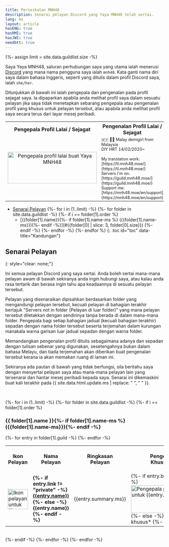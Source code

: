 ```yaml
---
title: Perseikatan MNH48
description: Senarai pelayan Discord yang Yaya MNH48 telah sertai.
lang: ms
layout: article
hasENG: true
hasRMI: true
hasJWI: true
needbtt: true
---
```



{%- assign limit = site.data.guildlist.size -%}
<style>
.guildtable {
  line-height:1.2em;
}
.guildtable a {
  font-weight: normal;
}
.guildtable td:first-child img {
  height: 64px;
  width: 64px;
}
.guildtable td:nth-child(2) a {
  font-weight: bold;
}
.guildtable td:nth-child(4) img {
  width: 250px;
  height: 88px;
}
.guildtable td:nth-child(5) {
  font-size: 0.8em;
  text-align: left;
}
.defaultimage {
  height: 100px;
  display: inline-block;
  overflow: hidden;
  vertical-align: middle;
  border-bottom-style: none;
  margin-bottom: 6px;
}
.toc ul[data-title]::before {
  content: attr(data-title);
  display: block;
  font-weight: bold;
  padding: 4px;
  font-size: 1.2em;
}

{%- for i in (1..limit) -%}
  {%- for folder in site.data.guildlist -%}
    {%- if i == folder[1].order %}
#{{folder[0] | slice: 3, folder[0].size}}-table {
  border: 2px solid #{{folder[1].color}};
}
    {%- endif -%}
  {%- endfor -%}
{%- endfor %}
</style>


Saya Yaya MNH48, saluran perhubungan saya yang utama ialah menerusi [Discord](https://discord.com/users/341115067934310411) yang mana nama pengguna saya ialah `mnh48`. Kata ganti nama diri saya dalam bahasa Inggeris, seperti yang ditulis dalam profil Discord saya, ialah `she/her`.

Ditunjukkan di bawah ini ialah pengepala dan pengenalan pada profil sejagat saya. Ia dipaparkan apabila anda melihat profil saya dalam sesuatu pelayan jika saya tidak menetapkan sebarang pengepala atau pengenalan profil yang khusus untuk pelayan tersebut, atau apabila anda melihat profil saya secara terus dari layar mesej peribadi.

<table>
  <tr>
    <th style="text-align: center;">Pengepala Profil Lalai / Sejagat</th>
    <th style="text-align: center;">Pengenalan Profil Lalai / Sejagat</th>
  </tr>
  <tr>
    <td style="text-align: center;">
      <div class="defaultimage">
        <img src="https://img.mnh48.moe/discord/server-banner/default.gif" alt="Pengepala profil lalai buat Yaya MNH48" style="width: 283px; height: 100px; position: relative; top: 50%; transform: translateY(-50%);">
      </div>
    </td>
    <td style="text-align: left; line-height: 1.2em; font-size: 0.8em;" markdown="span">
      🇲🇾 🏳️‍⚧️ Malay demigirl from Malaysia<br/>
      DIY HRT 14/02/2020~<br/>
      <br/>
      My translation work: [https://tl.mnh48.moe/](https://tl.mnh48.moe/)<br/>
      Servers I'm on: [https://guild.mnh48.moe/](https://guild.mnh48.moe/)<br/>
      Support me: [https://mnh48.moe/en/support](https://mnh48.moe/en/support)
    </td>
  </tr>
</table>


- [Senarai Pelayan](#senarai-pelayan)
{%- for i in (1..limit) -%}
  {%- for folder in site.data.guildlist -%}
    {%- if i == folder[1].order %}
  - [{{folder[1].name}}{%- if folder[1].name-ms %} ({{folder[1].name-ms}}){%- endif -%}](#{{folder[0] | slice: 3, folder[0].size}})
    {%- endif -%}
  {%- endfor -%}
{%- endfor %}
{: .toc id="toc" data-title="Kandungan"}


## Senarai Pelayan
{: style="clear: none;"}

Ini semua pelayan Discord yang saya sertai. Anda boleh sertai mana-mana pelayan awam di bawah sekiranya anda ingin hubungi saya, atau kalau anda rasa tertarik dan berasa ingin tahu apa keadaannya di sesuatu pelayan tersebut.

Pelayan yang disenaraikan dipisahkan berdasarkan folder yang mengandungi pelayan tersebut, kecuali pelayan di bahagian terakhir bertajuk "Servers not in folder (Pelayan di luar folder)" yang mana pelayan tersebut diletakkan dengan sendirinya tanpa berada di dalam mana-mana folder. Pengepala bagi setiap bahagian jadual (kecuali bahagian terakhir) sepadan dengan nama folder tersebut beserta terjemahan dalam kurungan manakala warna garisan luar jadual sepadan dengan warna folder.

Memandangkan pengenalan profil ditulis sebagaimana adanya dan sepadan dengan tulisan sebenar yang digunakan, sesetengahnya bukan dalam bahasa Melayu, dan tiada terjemahan akan diberikan buat pengenalan tersebut kerana ia akan memakan ruang di laman ini.

Sekiranya ada pautan di bawah yang tidak berfungsi, sila beritahu saya dengan menyertai pelayan saya atau mana-mana pelayan lain yang tersenarai dan hantar mesej peribadi kepada saya. Senarai ini dikemaskini buat kali terakhir pada {{ site.data.html.update.ms | replace: " ", "&nbsp;" }}.


&nbsp;


{%- for i in (1..limit) -%}
  {%- for folder in site.data.guildlist -%}
    {%- if i == folder[1].order %}
<h3 id="{{folder[0] | slice: 3, folder[0].size}}">{{ folder[1].name }}{%- if folder[1].name-ms %}<br/>({{folder[1].name-ms}}){%- endif -%}</h3>
<table id="{{folder[0] | slice: 3, folder[0].size}}-table" class="guildtable">
  <tr>
    <th>Ikon<br/>Pelayan</th>
    <th>Nama<br/>Pelayan</th>
    <th>Ringkasan<br/>Pelayan</th>
    <th>Pengepala Profil<br/>Khusus Pelayan</th>
    <th>Pengenalan Profil<br/>Khusus Pelayan</th>
  </tr>
  {%- for entry in folder[1].guild -%}
  <tr>
    <td><img src="https://img.mnh48.moe/discord/server-icon/{{entry.icon}}" loading="lazy" alt="Ikon pelayan untuk {{entry.name}}"></td>
    <td><strong>
    {%- if entry.link != "private" -%}
    <a href="{{entry.link}}">{{entry.name}}</a>
    {%- else -%}
    {{entry.name}}
    {%- endif -%}
    </strong></td>
    <td markdown="span">{{entry.summary.ms}}</td>
    <td markdown="span">
    {%- if entry.banner != "none" -%}
    <img src="https://img.mnh48.moe/discord/server-banner/{{entry.banner}}" loading="lazy" alt="Pengepala profil yang khusus untuk {{entry.name}}">
    {%- else -%}
    *Tiada pengepala khusus*
    {%- endif -%}
    </td>
    <td markdown="span">
    {%- if entry.introduction != "none" -%}
    {{entry.introduction}}
    {%- else -%}
    *Tiada profil khusus*
    {%- endif -%}
    </td>
  </tr>
  {%- endfor -%}
</table>
<br/>
    {%- endif -%}
  {%- endfor -%}
{%- endfor -%}
